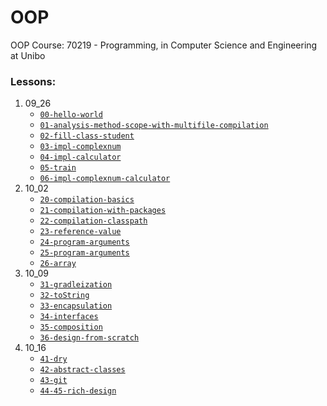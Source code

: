# OOP
OOP Course: 70219 - Programming, in Computer Science and Engineering at Unibo

### Lessons:
1. 09_26
    * [`00-hello-world`](https://github.com/pallax03/OOP/tree/master/09_26/00-hello-world)
    * [`01-analysis-method-scope-with-multifile-compilation`](https://github.com/pallax03/OOP/tree/master/09_26/01-analysis-method-scope-with-multifile-compilation)
    * [`02-fill-class-student`](https://github.com/pallax03/OOP/tree/master/09_26/02-fill-class-student)
    * [`03-impl-complexnum`](https://github.com/pallax03/OOP/tree/master/09_26/03-impl-complexnum)
    * [`04-impl-calculator`](https://github.com/pallax03/OOP/tree/master/09_26/04-impl-calculator)
    * [`05-train`](https://github.com/pallax03/OOP/tree/master/09_26/05-train)
    * [`06-impl-complexnum-calculator`](https://github.com/pallax03/OOP/tree/master/09_26/06-impl-complexnum-calculator)
2. 10_02
    * [`20-compilation-basics`](https://github.com/pallax03/OOP/tree/master/10_02/20-compilation-basics)
    * [`21-compilation-with-packages`](https://github.com/pallax03/OOP/tree/master/10_02/21-compilation-with-packages)
    * [`22-compilation-classpath`](https://github.com/pallax03/OOP/tree/master/10_02/22-compilation-classpath)
    * [`23-reference-value`](https://github.com/pallax03/OOP/tree/master/10_02/23-reference-value)
    * [`24-program-arguments`](https://github.com/pallax03/OOP/tree/master/10_02/24-program-arguments)
    * [`25-program-arguments`](https://github.com/pallax03/OOP/tree/master/10_02/25-program-arguments)
    * [`26-array`](https://github.com/pallax03/OOP/tree/master/10_02/26-array)
3. 10_09
    * [`31-gradleization`](https://github.com/pallax03/OOP/tree/master/10_09/31-gradleization)
    * [`32-toString`](https://github.com/pallax03/OOP/tree/master/10_09/32-toString)
    * [`33-encapsulation`](https://github.com/pallax03/OOP/tree/master/10_09/33-encapsulation)
    * [`34-interfaces`](https://github.com/pallax03/OOP/tree/master/10_09/34-interfaces)
    * [`35-composition`](https://github.com/pallax03/OOP/tree/master/10_09/35-composition)
    * [`36-design-from-scratch`](https://github.com/pallax03/OOP/tree/master/10_09/36-design-from-scratch)
4. 10_16
    * [`41-dry`](https://github.com/pallax03/OOP/tree/master/10_16/41-dry)
    * [`42-abstract-classes`](https://github.com/pallax03/OOP/tree/master/10_16/42-abstract-classes)
    * [`43-git`](https://github.com/pallax03/OOP/tree/master/10_16/43-git)
    * [`44-45-rich-design`](https://github.com/pallax03/OOP/tree/master/10_16/44-45-rich-design)
